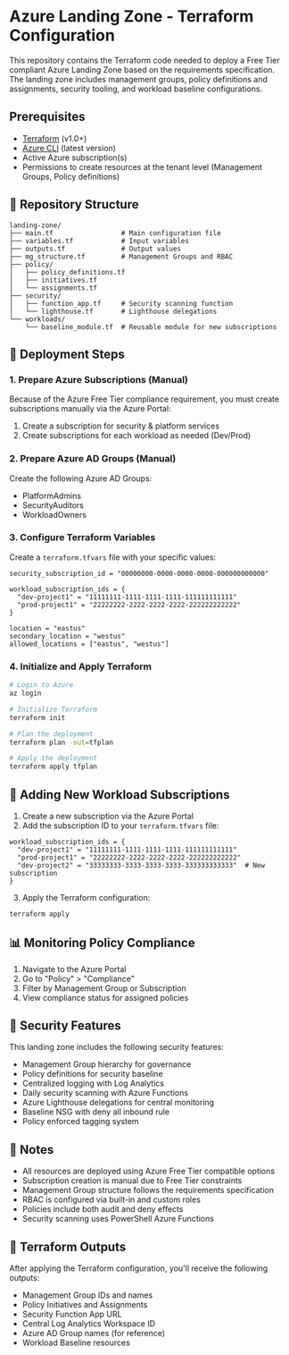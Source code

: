 # Azure Landing Zone - Terraform Configuration

This repository contains the Terraform code needed to deploy a Free Tier compliant Azure Landing Zone based on the requirements specification. The landing zone includes management groups, policy definitions and assignments, security tooling, and workload baseline configurations.

## Prerequisites

- [Terraform](https://www.terraform.io/downloads.html) (v1.0+)
- [Azure CLI](https://docs.microsoft.com/en-us/cli/azure/install-azure-cli) (latest version)
- Active Azure subscription(s)
- Permissions to create resources at the tenant level (Management Groups, Policy definitions)

## 📂 Repository Structure

```
landing-zone/
├── main.tf                 # Main configuration file
├── variables.tf            # Input variables
├── outputs.tf              # Output values
├── mg_structure.tf         # Management Groups and RBAC
├── policy/
│   ├── policy_definitions.tf
│   ├── initiatives.tf
│   └── assignments.tf
├── security/
│   ├── function_app.tf     # Security scanning function
│   └── lighthouse.tf       # Lighthouse delegations
└── workloads/
    └── baseline_module.tf  # Reusable module for new subscriptions
```

## 🚀 Deployment Steps

### 1. Prepare Azure Subscriptions (Manual)

Because of the Azure Free Tier compliance requirement, you must create subscriptions manually via the Azure Portal:

1. Create a subscription for security & platform services
2. Create subscriptions for each workload as needed (Dev/Prod)

### 2. Prepare Azure AD Groups (Manual)

Create the following Azure AD Groups:
- PlatformAdmins
- SecurityAuditors
- WorkloadOwners

### 3. Configure Terraform Variables

Create a `terraform.tfvars` file with your specific values:

```hcl
security_subscription_id = "00000000-0000-0000-0000-000000000000"

workload_subscription_ids = {
  "dev-project1" = "11111111-1111-1111-1111-111111111111"
  "prod-project1" = "22222222-2222-2222-2222-222222222222"
}

location = "eastus"
secondary_location = "westus"
allowed_locations = ["eastus", "westus"]
```

### 4. Initialize and Apply Terraform

```bash
# Login to Azure
az login

# Initialize Terraform
terraform init

# Plan the deployment
terraform plan -out=tfplan

# Apply the deployment
terraform apply tfplan
```

## 🧩 Adding New Workload Subscriptions

1. Create a new subscription via the Azure Portal
2. Add the subscription ID to your `terraform.tfvars` file:

```hcl
workload_subscription_ids = {
  "dev-project1" = "11111111-1111-1111-1111-111111111111"
  "prod-project1" = "22222222-2222-2222-2222-222222222222"
  "dev-project2" = "33333333-3333-3333-3333-333333333333"  # New subscription
}
```

3. Apply the Terraform configuration:

```bash
terraform apply
```

## 📊 Monitoring Policy Compliance

1. Navigate to the Azure Portal
2. Go to "Policy" > "Compliance"
3. Filter by Management Group or Subscription
4. View compliance status for assigned policies

## 🔐 Security Features

This landing zone includes the following security features:

- Management Group hierarchy for governance
- Policy definitions for security baseline
- Centralized logging with Log Analytics
- Daily security scanning with Azure Functions
- Azure Lighthouse delegations for central monitoring
- Baseline NSG with deny all inbound rule
- Policy enforced tagging system

## 📝 Notes

- All resources are deployed using Azure Free Tier compatible options
- Subscription creation is manual due to Free Tier constraints
- Management Group structure follows the requirements specification
- RBAC is configured via built-in and custom roles
- Policies include both audit and deny effects
- Security scanning uses PowerShell Azure Functions

## 📘 Terraform Outputs

After applying the Terraform configuration, you'll receive the following outputs:

- Management Group IDs and names
- Policy Initiatives and Assignments
- Security Function App URL
- Central Log Analytics Workspace ID
- Azure AD Group names (for reference)
- Workload Baseline resources